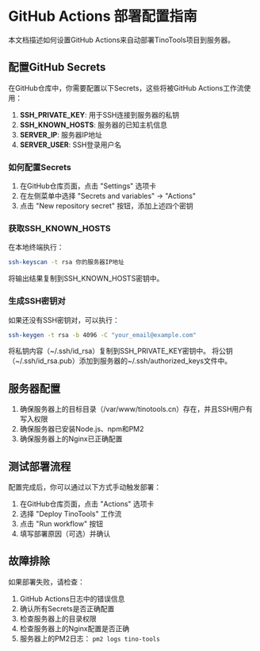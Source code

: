 # GitHub Actions 部署配置指南

本文档描述如何设置GitHub Actions来自动部署TinoTools项目到服务器。

## 配置GitHub Secrets

在GitHub仓库中，你需要配置以下Secrets，这些将被GitHub Actions工作流使用：

1. **SSH_PRIVATE_KEY**: 用于SSH连接到服务器的私钥
2. **SSH_KNOWN_HOSTS**: 服务器的已知主机信息
3. **SERVER_IP**: 服务器IP地址
4. **SERVER_USER**: SSH登录用户名

### 如何配置Secrets

1. 在GitHub仓库页面，点击 "Settings" 选项卡
2. 在左侧菜单中选择 "Secrets and variables" -> "Actions"
3. 点击 "New repository secret" 按钮，添加上述四个密钥

### 获取SSH_KNOWN_HOSTS

在本地终端执行：

```bash
ssh-keyscan -t rsa 你的服务器IP地址
```

将输出结果复制到SSH_KNOWN_HOSTS密钥中。

### 生成SSH密钥对

如果还没有SSH密钥对，可以执行：

```bash
ssh-keygen -t rsa -b 4096 -C "your_email@example.com"
```

将私钥内容（~/.ssh/id_rsa）复制到SSH_PRIVATE_KEY密钥中。
将公钥（~/.ssh/id_rsa.pub）添加到服务器的~/.ssh/authorized_keys文件中。

## 服务器配置

1. 确保服务器上的目标目录（/var/www/tinotools.cn）存在，并且SSH用户有写入权限
2. 确保服务器已安装Node.js、npm和PM2
3. 确保服务器上的Nginx已正确配置

## 测试部署流程

配置完成后，你可以通过以下方式手动触发部署：

1. 在GitHub仓库页面，点击 "Actions" 选项卡
2. 选择 "Deploy TinoTools" 工作流
3. 点击 "Run workflow" 按钮
4. 填写部署原因（可选）并确认

## 故障排除

如果部署失败，请检查：

1. GitHub Actions日志中的错误信息
2. 确认所有Secrets是否正确配置
3. 检查服务器上的目录权限
4. 检查服务器上的Nginx配置是否正确
5. 服务器上的PM2日志： `pm2 logs tino-tools` 